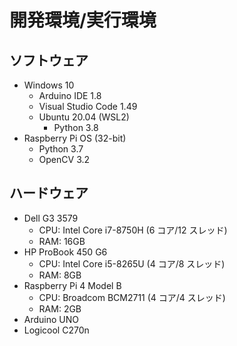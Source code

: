 # 開発環境/実行環境

## ソフトウェア

-   Windows 10
    -   Arduino IDE 1.8
    -   Visual Studio Code 1.49
    -   Ubuntu 20.04 (WSL2)
        -   Python 3.8
-   Raspberry Pi OS (32-bit)
    -   Python 3.7
    -   OpenCV 3.2

## ハードウェア

-   Dell G3 3579
    -   CPU: Intel Core i7-8750H (6 コア/12 スレッド)
    -   RAM: 16GB
-   HP ProBook 450 G6
    -   CPU: Intel Core i5-8265U (4 コア/8 スレッド)
    -   RAM: 8GB
-   Raspberry Pi 4 Model B
    -   CPU: Broadcom BCM2711 (4 コア/4 スレッド)
    -   RAM: 2GB
-   Arduino UNO
-   Logicool C270n
